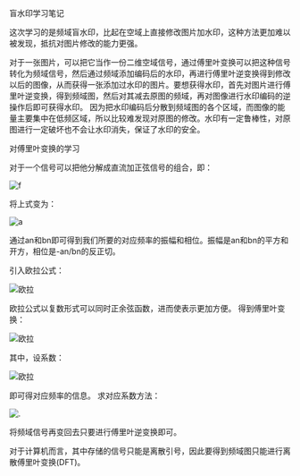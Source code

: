 盲水印学习笔记

这次学习的是频域盲水印，比起在空域上直接修改图片加水印，这种方法更加难以被发现，抵抗对图片修改的能力更强。

对于一张图片，可以把它当作一份二维空域信号，通过傅里叶变换可以把这种信号转化为频域信号，然后通过频域添加编码后的水印，再进行傅里叶逆变换得到修改以后的图像，从而获得一张添加过水印的图片。要想获得水印，首先对图片进行傅里叶逆变换，得到频域图，然后对其减去原图的频域，再对图像进行水印编码的逆操作后即可获得水印。
因为把水印编码后分散到频域图的各个区域，而图像的能量主要集中在低频区域，所以比较难发现对原图的修改。水印有一定鲁棒性，对原图进行一定破坏也不会让水印消失，保证了水印的安全。

对傅里叶变换的学习

对于一个信号可以把他分解成直流加正弦信号的组合，即：

![f](https://github.com/fhdyd/learningblog/blob/gh-pages/images/f.png)

将上式变为：

![a](https://github.com/fhdyd/learningblog/blob/gh-pages/images/QQ%E5%9B%BE%E7%89%8720200930220245.png)

通过an和bn即可得到我们所要的对应频率的振幅和相位。振幅是an和bn的平方和开方，相位是-an/bn的反正切。

引入欧拉公式：

![欧拉](https://github.com/fhdyd/learningblog/blob/gh-pages/images/%E6%AC%A7%E6%8B%89%E5%85%AC%E5%BC%8F.png)

欧拉公式以复数形式可以同时正余弦函数，进而使表示更加方便。
得到傅里叶变换：

![欧拉](https://github.com/fhdyd/learningblog/blob/gh-pages/images/QQ%E5%9B%BE%E7%89%8720200930221325.png)

其中，设系数：

![欧拉](https://github.com/fhdyd/learningblog/blob/gh-pages/images/ak.png)

即可得对应频率的信息。
求对应系数方法：

![.](https://github.com/fhdyd/learningblog/blob/gh-pages/images/image1.png)

将频域信号再变回去只要进行傅里叶逆变换即可。

对于计算机而言，其中存储的信号只能是离散引号，因此要得到频域图只能进行离散傅里叶变换(DFT)。


